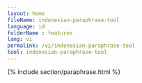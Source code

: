 ```yaml
---
layout: home
fileName: indonesian-paraphrase-tool
language: id
folderName : features
lang: vi
permalink: /vi/indonesian-paraphrase-tool
tool: indonesian-paraphrase-tool
---
```

{% include section/paraphrase.html %}